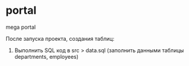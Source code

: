 # portal
mega portal

После запуска проекта, создания таблиц:
1. Выполнить SQL код в src > data.sql (заполнить данными таблицы departments, employees)
